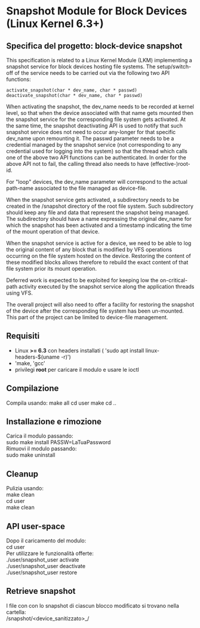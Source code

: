 # Snapshot Module for Block Devices (Linux Kernel 6.3+)

## Specifica del progetto: block-device snapshot

This specification is related to a Linux Kernel Module (LKM) implementing a snapshot service for block devices hosting file systems. The setup/switch-off of the service needs to be carried out via the following two API functions:

    activate_snapshot(char * dev_name, char * passwd)
    deactivate_snapshot(char * dev_name, char * passwd) 

When activating the snapshot, the dev_name needs to be recorded at kernel level, so that when the device associated with that name gets mounted then the snapshot service for the corresponding file system gets activated. At the same time, the snapshot deactivating API is used to notify that such snapshot service does not need to occur any-longer for that specific dev_name upon remounting it. The passwd parameter needs to be a credential managed by the snapshot service (not corresponding to any credential used for logging into the system) so that the thread which calls one of the above two API functions can be authenticated. In order for the above API not to fail, the calling thread also needs to have (effective-)root-id.

For "loop" devices, the dev_name parameter will correspond to the actual path-name associated to the file managed as device-file.

When the snapshot service gets activated, a subdirectory needs to be created in the /snapshot directory of the root file system. Such subdirectory should keep any file and data that represent the snapshot being managed. The subdirectory should have a name expressing the original dev_name for which the snapshot has been activated and a timestamp indicating the time of the mount operation of that device.

When the snapshot service is active for a device, we need to be able to log the original content of any block that is modified by VFS operations occurring on the file system hosted on the device. Restoring the content of these modified blocks allows therefore to rebuild the exact content of that file system prior its mount operation.

Deferred work is expected to be exploited for keeping low the on-critical-path activity executed by the snapshot service along the application threads using VFS.

The overall project will also need to offer a facility for restoring the snapshot of the device after the corresponding file system has been un-mounted. This part of the project can be limited to device-file management. 

## Requisiti
- Linux **>= 6.3** con headers installati ( 'sudo apt install linux-headers-$(uname -r)')
- 'make, 'gcc'
- privilegi **root** per caricare il modulo e usare le ioctl

## Compilazione
Compila usando:
make all
cd user
make
cd ..

## Installazione e rimozione
Carica il modulo passando:  
sudo make install PASSW=LaTuaPassword  
Rimuovi il modulo passando:  
sudo make uninstall  

## Cleanup
Pulizia usando:  
make clean  
cd user  
make clean  

## API user-space
Dopo il caricamento del modulo:  
cd user  
Per utilizzare le funzionalità offerte:  
./user/snapshot_user activate   <device> <password>  
./user/snapshot_user deactivate <device> <password>  
./user/snapshot_user restore    <device> <password>  

## Retrieve snapshot
I file con con lo snapshot di ciascun blocco modificato si trovano nella cartella:  
    /snapshot/<device_sanitizzato>_<timestamp>/
